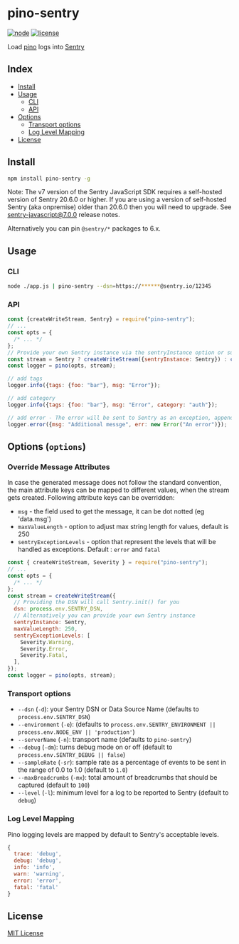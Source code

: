 # pino-sentry

[![node](https://img.shields.io/badge/node-10.0+-brightgreen.svg)][node-url]
[![license](https://img.shields.io/github/license/aandrewww/pino-sentry.svg)][license-url]

Load [pino](https://github.com/pinojs/pino) logs into [Sentry](https://sentry.io/)

## Index

- [Install](#install)
- [Usage](#usage)
  - [CLI](#cli)
  - [API](#api)
- [Options](#options-options)
  - [Transport options](#transport-options)
  - [Log Level Mapping](#log-level-mapping)
- [License](#license)

## Install

```bash
npm install pino-sentry -g
```

Note: The v7 version of the Sentry JavaScript SDK requires a self-hosted
version of Sentry 20.6.0 or higher. If you are using a version of self-hosted
Sentry (aka onpremise) older than 20.6.0 then you will need to upgrade. See
[sentry-javascript@7.0.0] release notes.

Alternatively you can pin `@sentry/*` packages to 6.x.

[sentry-javascript@7.0.0]: https://github.com/getsentry/sentry-javascript/releases/tag/7.0.0

## Usage

### CLI

```bash
node ./app.js | pino-sentry --dsn=https://******@sentry.io/12345
```

### API

```js
const {createWriteStream, Sentry} = require("pino-sentry");
// ...
const opts = {
  /* ... */
};
// Provide your own Sentry instance via the sentryInstance option or supply the Sentry DSN via the dsn option
const stream = Sentry ? createWriteStream({sentryInstance: Sentry}) : createWriteStream({dsn: process.env.SENTRY_DSN});
const logger = pino(opts, stream);

// add tags
logger.info({tags: {foo: "bar"}, msg: "Error"});

// add category
logger.info({tags: {foo: "bar"}, msg: "Error", category: "auth"});

// add error - The error will be sent to Sentry as an exception, appending the `msg` to the error message
logger.error({msg: "Additional messge", err: new Error("An error")});


```
## Options (`options`)

### Override Message Attributes

In case the generated message does not follow the standard convention, the main attribute keys can be mapped to different values, when the stream gets created. Following attribute keys can be overridden:

- `msg` - the field used to get the message, it can be dot notted (eg 'data.msg')
- `maxValueLength` - option to adjust max string length for values, default is 250
- `sentryExceptionLevels` - option that represent the levels that will be handled as exceptions. Default : `error` and `fatal`

```js
const { createWriteStream, Severity } = require("pino-sentry");
// ...
const opts = {
  /* ... */
};
const stream = createWriteStream({
  // Providing the DSN will call Sentry.init() for you
  dsn: process.env.SENTRY_DSN,
  // Alternatively you can provide your own Sentry instance
  sentryInstance: Sentry,
  maxValueLength: 250,
  sentryExceptionLevels: [
    Severity.Warning,
    Severity.Error,
    Severity.Fatal,
  ],
});
const logger = pino(opts, stream);
```

### Transport options

- `--dsn` (`-d`): your Sentry DSN or Data Source Name (defaults to `process.env.SENTRY_DSN`)
- `--environment` (`-e`): (defaults to `process.env.SENTRY_ENVIRONMENT || process.env.NODE_ENV || 'production'`)
- `--serverName` (`-n`): transport name (defaults to `pino-sentry`)
- `--debug` (`-dm`): turns debug mode on or off (default to `process.env.SENTRY_DEBUG || false`)
- `--sampleRate` (`-sr`): sample rate as a percentage of events to be sent in the range of 0.0 to 1.0 (default to `1.0`)
- `--maxBreadcrumbs` (`-mx`): total amount of breadcrumbs that should be captured (default to `100`)
- `--level` (`-l`): minimum level for a log to be reported to Sentry (default to `debug`)

### Log Level Mapping

Pino logging levels are mapped by default to Sentry's acceptable levels.

```js
{
  trace: 'debug',
  debug: 'debug',
  info: 'info',
  warn: 'warning',
  error: 'error',
  fatal: 'fatal'
}
```

## License

[MIT License][license-url]

[license-url]: LICENSE
[node-url]: https://nodejs.org
